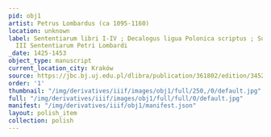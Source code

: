 ```yaml
---
pid: obj1
artist: Petrus Lombardus (ca 1095-1160)
location: unknown
label: Sententiarum libri I-IV ; Decalogus ligua Polonica scriptus ; Super librum
  III Sententiarum Petri Lombardi
_date: 1425-1453
object_type: manuscript
current_location_city: Kraków
source: https://jbc.bj.uj.edu.pl/dlibra/publication/361802/edition/345201/content
order: '1'
thumbnail: "/img/derivatives/iiif/images/obj1/full/250,/0/default.jpg"
full: "/img/derivatives/iiif/images/obj1/full/full/0/default.jpg"
manifest: "/img/derivatives/iiif/obj1/manifest.json" 
layout: polish_item
collection: polish
---
```

